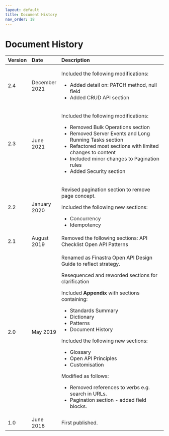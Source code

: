 ```yaml
---
layout: default
title: Document History
nav_order: 18
---
```


# Document History

<!-- ## Document History -->

<table>
<colgroup>
<col style="width: 10%" />
<col style="width: 17%" />
<col style="width: 71%" />
</colgroup>
  
<thead>
<tr class="header">
<th style="text-align: left;">Version</th>
<th style="text-align: left;">Date</th>
<th style="text-align: left;">Description</th>
</tr>
</thead>

<tbody>

<tr>
<td style="text-align: left;">2.4</td>
<td style="text-align: left;">December 2021</td>
<td style="text-align: left;"><p>Included the following modifications:</p>
<ul>
<li>Added detail on: PATCH method, null field</li>
<li>Added CRUD API section</li>
</ul>
</td>
</tr>
 
<tr>
<td style="text-align: left;">2.3</td>
<td style="text-align: left;">June 2021</td>
<td style="text-align: left;"><p>Included the following modifications:</p>
<ul>
<li>Removed Bulk Operations section</li>
<li>Removed Server Events and Long Running Tasks section</li>
<li>Refactored most sections with limited changes to content</li>
<li>Included minor changes to Pagination rules</li>
<li>Added Security section</li>
</ul>
</td>
</tr>

<tr>
<td style="text-align: left;">2.2</td>
<td style="text-align: left;">January 2020</td>
<td style="text-align: left;"><p>Revised pagination section to remove page concept.</p>
<p>Included the following new sections:</p>
<ul>
<li>Concurrency</li>
<li>Idempotency</li>
</ul></td>
</tr>
<tr class="even">
<td style="text-align: left;">2.1</td>
<td style="text-align: left;">August 2019</td>
<td style="text-align: left;">Removed the following sections: API Checklist Open API Patterns</td>
</tr>

<tr>
<td style="text-align: left;">2.0</td>
<td style="text-align: left;">May 2019</td>
<td style="text-align: left;"><p>Renamed as Finastra Open API Design Guide to reflect strategy.</p>
<p>Resequenced and reworded sections for clarification</p>
<p>Included <strong>Appendix</strong> with sections containing:</p>
<ul>
<li>Standards Summary</li>
<li>Dictionary</li>
<li>Patterns</li>
<li>Document History</li>
</ul>
<p>Included the following new sections:</p>
<ul>
<li>Glossary</li>
<li>Open API Principles</li>
<li>Customisation</li>
</ul>
<p>Modified as follows:</p>
<ul>
<li>Removed references to verbs e.g. search in URLs.</li>
<li>Pagination section - added field blocks.</li>
</ul></td>
</tr>
<tr class="even">
<td style="text-align: left;">1.0</td>
<td style="text-align: left;">June 2018</td>
<td style="text-align: left;">First published.</td>
</tr>

</tbody>

</table>
